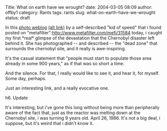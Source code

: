 Title: What on earth have we wrought?
date: 2004-03-05 08:09
author: offby1
category: Rants
tags: rants
slug: what-on-earth-have-we-wrought
status: draft

In this [photo weblog](http://www.angelfire.com/extreme4/kiddofspeed/page2.html) [(alt link)](http://www.ninja-assassin.com/mirror/Chernobyl/) by a self-described \"kid of speed\" that i found posted on \"metafilter\":http://www.metafilter.com/mefi/31584 today, i caught my first \*real\* glimpse of the devastation that the Chernobyl disaster left behind it. She has photographed \-- and described \-- the \"dead zone\" that surrounds the chernobyl site, and it really is awe-inspiring.

It\'s the casual statement that \"people must start to populate those area already in some 900 years,\" as if that was so short a time.

And the silence. For that, I really would like to see it, and hear it, for myself. Some day, perhaps.

Just an interesting link, and a really evocative one.

h6. Update

It\'s interesting, but i\'ve gone this long without being more than peripherally aware of the fact that, just as the reactor was melting down at the Chernobyl site, i was turning 9 years old. April 26, 1986. It\'s not a big deal, i suppose, but it\'s weird that i didn\'t know it.
